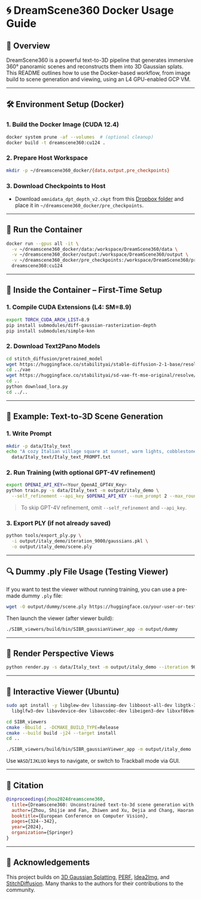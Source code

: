 # 🌀 DreamScene360 Docker Usage Guide

## 🚀 Overview

DreamScene360 is a powerful text-to-3D pipeline that generates immersive 360° panoramic scenes and reconstructs them into 3D Gaussian splats. This README outlines how to use the Docker-based workflow, from image build to scene generation and viewing, using an L4 GPU-enabled GCP VM.

---

## 🛠️ Environment Setup (Docker)

### 1. Build the Docker Image (CUDA 12.4)

```bash
docker system prune -af --volumes  # (optional cleanup)
docker build -t dreamscene360:cu124 .
```

### 2. Prepare Host Workspace

```bash
mkdir -p ~/dreamscene360_docker/{data,output,pre_checkpoints}
```

### 3. Download Checkpoints to Host

* Download `omnidata_dpt_depth_v2.ckpt` from this [Dropbox folder](https://www.dropbox.com/scl/fo/348s01x0trt0yxb934cwe/h?rlkey=a96g2incso7g53evzamzo0j0y&dl=0) and place it in `~/dreamscene360_docker/pre_checkpoints`.

---

## 🧊 Run the Container

```bash
docker run --gpus all -it \
  -v ~/dreamscene360_docker/data:/workspace/DreamScene360/data \
  -v ~/dreamscene360_docker/output:/workspace/DreamScene360/output \
  -v ~/dreamscene360_docker/pre_checkpoints:/workspace/DreamScene360/pre_checkpoints \
  dreamscene360:cu124
```

---

## 🔧 Inside the Container – First-Time Setup

### 1. Compile CUDA Extensions (L4: SM=8.9)

```bash
export TORCH_CUDA_ARCH_LIST=8.9
pip install submodules/diff-gaussian-rasterization-depth
pip install submodules/simple-knn
```

### 2. Download Text2Pano Models

```bash
cd stitch_diffusion/pretrained_model
wget https://huggingface.co/stabilityai/stable-diffusion-2-1-base/resolve/main/v2-1_512-ema-pruned.safetensors -O stable-diffusion-2-1-base.safetensors
cd ../vae
wget https://huggingface.co/stabilityai/sd-vae-ft-mse-original/resolve/main/vae-ft-mse-840000-ema-pruned.ckpt -O stablediffusion.vae.pt
cd ..
python download_lora.py
cd ../..
```

---

## 🧠 Example: Text-to-3D Scene Generation

### 1. Write Prompt

```bash
mkdir -p data/Italy_text
echo "A cozy Italian village square at sunset, warm lights, cobblestone, terraces with flowers" > \
  data/Italy_text/Italy_text_PROMPT.txt
```

### 2. Run Training (with optional GPT-4V refinement)

```bash
export OPENAI_API_KEY=<Your_OpenAI_GPT4V_Key>
python train.py -s data/Italy_text -m output/italy_demo \
  --self_refinement --api_key $OPENAI_API_KEY --num_prompt 2 --max_rounds 2
```

> To skip GPT-4V refinement, omit `--self_refinement` and `--api_key`.

### 3. Export PLY (if not already saved)

```bash
python tools/export_ply.py \
  -i output/italy_demo/iteration_9000/gaussians.pkl \
  -o output/italy_demo/scene.ply
```

---

## 🔍 Dummy .ply File Usage (Testing Viewer)

If you want to test the viewer without running training, you can use a pre-made dummy `.ply` file:

```bash
wget -O output/dummy/scene.ply https://huggingface.co/your-user-or-test/dummy-scene/resolve/main/scene.ply
```

Then launch the viewer (after viewer build):

```bash
./SIBR_viewers/build/bin/SIBR_gaussianViewer_app -m output/dummy
```

---

## 🎥 Render Perspective Views

```bash
python render.py -s data/Italy_text -m output/italy_demo --iteration 9000
```

---

## 👀 Interactive Viewer (Ubuntu)

```bash
sudo apt install -y libglew-dev libassimp-dev libboost-all-dev libgtk-3-dev libopencv-dev \
  libglfw3-dev libavdevice-dev libavcodec-dev libeigen3-dev libxxf86vm-dev libembree-dev

cd SIBR_viewers
cmake -Bbuild . -DCMAKE_BUILD_TYPE=Release
cmake --build build -j24 --target install
cd ..

./SIBR_viewers/build/bin/SIBR_gaussianViewer_app -m output/italy_demo
```

Use `WASD`/`IJKLUO` keys to navigate, or switch to Trackball mode via GUI.

---

## 📜 Citation

```bibtex
@inproceedings{zhou2024dreamscene360,
  title={Dreamscene360: Unconstrained text-to-3d scene generation with panoramic gaussian splatting},
  author={Zhou, Shijie and Fan, Zhiwen and Xu, Dejia and Chang, Haoran and Chari, Pradyumna and Bharadwaj, Tejas and You, Suya and Wang, Zhangyang and Kadambi, Achuta},
  booktitle={European Conference on Computer Vision},
  pages={324--342},
  year={2024},
  organization={Springer}
}
```

---

## 🙏 Acknowledgements

This project builds on [3D Gaussian Splatting](https://repo-sam.inria.fr/fungraph/3d-gaussian-splatting/), [PERF](https://github.com/perf-project/PeRF), [Idea2Img](https://github.com/zyang-ur/Idea2Img), and [StitchDiffusion](https://github.com/littlewhitesea/StitchDiffusion). Many thanks to the authors for their contributions to the community.
